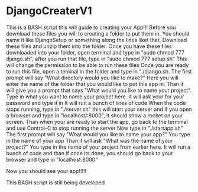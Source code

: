 # DjangoCreaterV1
This is a BASH script this will guide to creating your App!!!
Before you download these files you will to creating a folder to put them in.
You should name it like DjangoSetup or something along the lines liket that.
Download these files and unzip them into the folder.
Once you have these files downloaded into your folder, open terminal and 
type in "sudo chmod 777 django.sh", after you run that file, type in
"sudo chmod 777 setup.sh"
This will change the permission to be able to run these files
Once you are ready to run this file, open a teminal in the folder and type
in "./django.sh.
The first prompt will say "What directory would you like to make?"
Here you will enter the name of the folder that you would like to 
put this app in.
Than it will give you a prompt that says "What would you like to name your project".
Type in what you want to name your project here.
It will ask your for your password and type it in
It will run a bunch of lines of code
When the code stops running, type in "./server.sh"
this will start your server and if you open a browser and type in "localhost/:8000",
it should show a rocket on your screen.
Than when your are ready to start the app, go back to the terminal and
use Control-C to stop running the server
Now type in "./startapp.sh"
The first prompt will say "What would you like to name your app?"
You type in the name of your app
Than it will ask "What was the name of your project?"
You type in the name of your project from earlier here.
It will run a bunch of code and than if once its done, you should go back to your browser
and type in "localhost:8000"

Now you should see your app!!!!!

This BASH script is still being developed 
